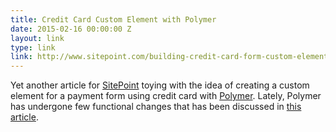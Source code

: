 ```yaml
---
title: Credit Card Custom Element with Polymer
date: 2015-02-16 00:00:00 Z
layout: link
type: link
link: http://www.sitepoint.com/building-credit-card-form-custom-element-polymer/
---
```


Yet another article for [SitePoint](http://www.sitepoint.com/) toying with the idea of 
creating a custom element for a payment form using credit card with [Polymer](http://www.sitepoint.com/). Lately, 
Polymer has undergone few functional changes that has been discussed in [this article](http://www.sitepoint.com/building-credit-card-form-custom-element-polymer/).
